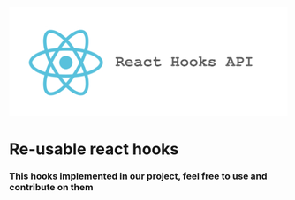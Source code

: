 <p align="center">
    <img src="./logo.png" alt="react hooks" />
</p>

<h1>Re-usable react hooks</h1>
<h3>This hooks implemented in our project, feel free to use and contribute on them</h3>



